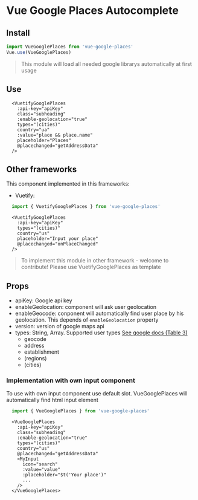 # Vue Google Places Autocomplete

## Install

```js
import VueGooglePlaces from 'vue-google-places'
Vue.use(VueGooglePlaces)
```

>This module will load all needed google librarys automatically at first usage

## Use

```vue
  <VuetifyGooglePlaces
    :api-key="apiKey"
    class="subheading"
    :enable-geolocation="true"
    types="(cities)"
    country="ua"
    :value="place && place.name"
    placeholder="Places"
    @placechanged="getAddressData"
  />
```
## Other frameworks
  This component implemented in this frameworks:
  - Vuetify:
```js
  import { VuetifyGooglePlaces } from 'vue-google-places'
```

```vue
  <VuetifyGooglePlaces
    :api-key="apiKey"
    types="(cities)"
    country="us"
    placeholder="Input your place"
    @placechanged="onPlaceChanged"
  />
```
> To implement this module in other framework - welcome to contribute! Please use VuetifyGooglePlaces as template

## Props

 - apiKey: Google api key
 - enableGeolocation: component will ask user geolocation
 - enableGeocode: conponent will automatically find user place by his geolocation. This depends of `enableGeolocation` property
 - version: version of google maps api
 - types: String, Array. Supported user types [See google docs (Table 3)](https://developers.google.com/places/supported_types)
    - geocode
    - address
    - establishment
    - (regions)
    - (cities)


### Implementation with own input component

To use with own input component use default slot. VueGooglePlaces will automatically find html input element
```js
  import { VueGooglePlaces } from 'vue-google-places'
```
```vue
  <VueGooglePlaces
    :api-key="apiKey"
    class="subheading"
    :enable-geolocation="true"
    types="(cities)"
    country="us"
    @placechanged="getAddressData"
    <MyInput
      icon="search"
      :value="value"
      :placeholder="$t('Your place')"
      ...
    />
  </VueGooglePlaces>
```